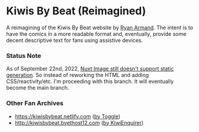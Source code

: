 # Kiwis By Beat (Reimagined)

A reimagining of the Kiwis By Beat website by <a href="https://en.wikipedia.org/wiki/Ryan_Armand" target="_blank" rel="noopener noreferrer">Ryan Armand</a>. The intent is to have the comics in a more readable format and, eventually, provide some decent descriptive text for fans using assistive devices.

### Status Note

As of September 22nd, 2022, [Nuxt Image still doesn't support static generation](https://github.com/nuxt/image/discussions/548). So instead of reworking the HTML and adding CSS/reactivity/etc. I'm proceeding with this branch. It will eventually become the main branch.

### Other Fan Archives

- <a href="https://kiwisbybeat.netlify.com" target="_blank" rel="noopener noreferrer">https://kiwisbybeat.netlify.com</a> (<a href="https://github.com/tgle" target="_blank" rel="noopener noreferrer">by Toggle</a>)
- <a href="http://kiwisbybeat.byethost12.com" target="_blank" rel="noopener noreferrer">http://kiwisbybeat.byethost12.com</a> (<a href="https://en.wikipedia.org/wiki/User:KiwiEnquirer" target="_blank" rel="noopener noreferrer">by KiwiEnquirer</a>)
